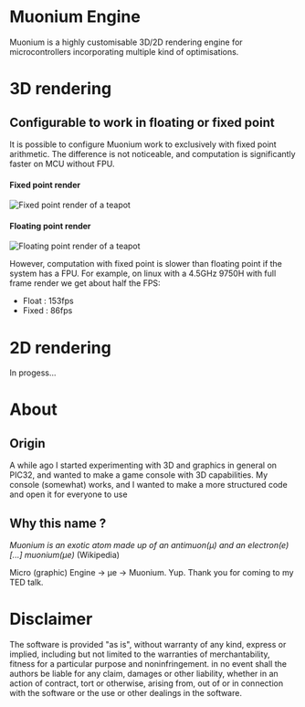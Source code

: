# Muonium Engine
Muonium is a highly customisable 3D/2D rendering engine for microcontrollers 
incorporating multiple kind of optimisations.

# 3D rendering
## Configurable to work in floating or fixed point
It is possible to configure Muonium work to exclusively with fixed point arithmetic.
The difference is not noticeable, and computation is significantly faster on MCU
without FPU.

#### Fixed point render
![Fixed point render of a teapot](https://raw.githubusercontent.com/elzaidir/muonium-engine/main/image/muonium-teapot-fixed.png)

#### Floating point render
![Floating point render of a teapot](https://raw.githubusercontent.com/elzaidir/muonium-engine/main/image/muonium-teapot-fixed.png)

However, computation with fixed point is slower than floating point if the system
has a FPU. For example, on linux with a 4.5GHz 9750H with full frame render 
we get about half the FPS:
 - Float : 153fps
 - Fixed : 86fps

# 2D rendering
In progess...

# About
## Origin
A while ago I started experimenting with 3D and graphics in general on PIC32, and
 wanted to make a game console with 3D capabilities. My console (somewhat) works,
  and I wanted to make a more structured code and open it for everyone to use 

## Why this name ?
*Muonium is an exotic atom made up of an antimuon(μ) and an electron(e) [...]
 muonium(μe)* (Wikipedia)

Micro (graphic) Engine -> μe -> Muonium. Yup. Thank you for coming to my TED 
talk.

# Disclaimer
The software is provided "as is", without warranty of any kind, express or implied,
including but not limited to the warranties of merchantability, fitness for a
particular purpose and noninfringement. in no event shall the authors be liable
for any claim, damages or other liability, whether in an action of contract, tort 
or otherwise, arising from, out of or in connection with the software or the use
or other dealings in the software.
